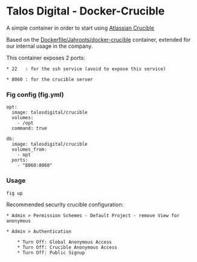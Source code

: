 Talos Digital - Docker-Crucible
===============

A simple container in order to start using [Atlassian Crucible](https://www.atlassian.com/software/crucible/overview)

Based on the [Dockerfile/Jahroots/docker-crucible](https://github.com/Jahroots/docker-crucible) container, extended for our internal usage in the company.

This container exposes 2 ports:

	* 22   : for the ssh service (avoid to expose this service)
	
	* 8060 : for the crucible server

### Fig config (fig.yml)
	opt:
	  image: talosdigital/crucible
	  volumes:
	    - /opt
	  command: true

	db:
	  image: talosdigital/crucible
	  volumes_from:
	    - opt
	  ports:
	    - "8060:8060"

### Usage
	fig up
	
Recommended security crucible configuration:

	* Admin > Permission Schemes - Default Project - remove View for anonymous

	* Admin > Authentication

		* Turn Off: Global Anonymous Access
		* Turn Off: Crucible Anonymous Access
		* Turn Off: Public Signup
